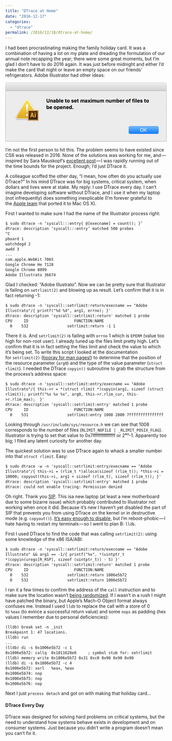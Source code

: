 ```yaml
---
title: "DTrace at Home"
date: "2016-12-17"
categories:
  - "dtrace"
permalink: /2016/12/18/dtrace-at-home/
---
```


I had been procrastinating making the family holiday card. It was a combination of having a lot on my plate and dreading the formulation of our annual note recapping the year; there were some great moments, but I’m glad I don’t have to do 2016 again. It was just before midnight and either I’d make the card that night or leave an empty space on our friends’ refrigerators. Adobe Illustrator had other ideas:

[![Unable to set maximum number of files to be opened.](images/Screen-Shot-2016-12-17-at-7.03.00-PM.png)](http://ahl.dtrace.org/wp-content/uploads/2016/12/Screen-Shot-2016-12-17-at-7.03.00-PM.png)

I’m not the first person to hit this. The problem seems to have existed since CS6 was released in 2016. None of the solutions was working for me, and — inspired by Sara Mauskopf’s [excellent post](https://medium.com/startup-grind/how-to-start-a-company-with-no-free-time-b70fbe7b918a#.uujdblxc6) — I was rapidly running out of the time bounds for the project. Enough; I’d just DTrace it.

A colleague scoffed the other day, “I mean, how often do you actually use DTrace?” In his mind DTrace was for big systems, critical system, when dollars and lives were at stake. My reply: I use DTrace every day. I can’t imagine developing software without DTrace, and I use it when my laptop (not infrequently) does something inexplicable (I’m forever grateful to the [Apple team](http://dtrace.org/blogs/ahl/2006/08/07/dtrace_on_mac_os_x/) that ported it to Mac OS X).

First I wanted to make sure I had the name of the Illustrator process right:

```
$ sudo dtrace -n ‘syscall:::entry{ @[execname] = count(); }’
dtrace: description ‘syscall:::entry’ matched 500 probes
^C
pboard 1
watchdogd 2
awdd 3
...
com.apple.WebKit 7065
Google Chrome He 7128
Google Chrome 8099
Adobe Illustrato 36674
```

Glad I checked: “Adobe Illustrato”. Now we can be pretty sure that Illustrator is failing on `setrlimit(2)` and blowing up as result. Let’s confirm that it is in fact returning -1:

```
$ sudo dtrace -n 'syscall::setrlimit:return/execname == "Adobe Illustrato"/{ printf("%d %d", arg1, errno); }'
dtrace: description 'syscall::setrlimit:return' matched 1 probe
CPU     ID                    FUNCTION:NAME
  0    532                 setrlimit:return -1 1
```

There it is. And `setrlimit(2)` is failing with `errno` 1 which is `EPERM` (value too high for non-root user). I already tuned up the files limit pretty high. Let’s confirm that it is in fact setting the files limit and check the value to which it’s being set. To write this script I looked at the documentation for `setrlimit(2)` ([hooray for man pages!](https://truss.works/blog/2016/12/9/man-splained)) to determine that the position of the resource parameter (`arg0`) and the type of the value parameter (`struct rlimit`). I needed the DTrace `copyin()` subroutine to grab the structure from the process’s address space:

```
$ sudo dtrace -n 'syscall::setrlimit:entry/execname == "Adobe Illustrato"/{ this->r = *(struct rlimit *)copyin(arg1, sizeof (struct rlimit)); printf("%x %x %x", arg0, this->r.rlim_cur, this->r.rlim_max);  }'
dtrace: description 'syscall::setrlimit:entry' matched 1 probe
CPU     ID                    FUNCTION:NAME
  0    531                 setrlimit:entry 1008 2800 7fffffffffffffff
```

Looking through `/usr/include/sys/resource.h` we can see that 1008 corresponds to the number of files (`RLIMIT_NOFILE | _RLIMIT_POSIX_FLAG`). Illustrator is trying to set that value to 0x7fffffffffffffff or 2⁶³-1. Apparently too big; I filed any latent curiosity for another day.

The quickest solution was to use DTrace again to whack a smaller number into that `struct rlimit`. Easy:

```
$ sudo dtrace -w -n 'syscall::setrlimit:entry/execname == "Adobe Illustrato"/{ this->i = (rlim_t *)alloca(sizeof (rlim_t)); *this->i = 10000; copyout(this->i, arg1 + sizeof (rlim_t), sizeof (rlim_t)); }'
dtrace: description 'syscall::setrlimit:entry' matched 1 probe
dtrace: could not enable tracing: Permission denied
```

Oh right. Thank you [SIP](https://en.wikipedia.org/wiki/System_Integrity_Protection). This isa new laptop (at least a new motherboard due to some bizarre issue) which probably contributed to Illustrator not working when once it did. Because it’s new I haven’t yet disabled the part of SIP that prevents you from using DTrace on the kernel or in destructive mode (e.g. `copyout()`). [It’s easy enough to disable](http://internals.exposed/blog/dtrace-vs-sip.html), but I’m reboot-phobic — I hate having to restart my terminals — so I went to plan B: `lldb`.

First I used DTrace to find the code that was calling `setrlimit(2)`: using some knowledge of the x86 ISA/ABI:

```
$ sudo dtrace -n 'syscall::setrlimit:return/execname == "Adobe Illustrato" && arg1 == -1/{ printf("%x", *(uintptr_t *)copyin(uregs[R_RSP], sizeof (uintptr_t)) - 5) }'
dtrace: description 'syscall::setrlimit:return' matched 1 probe
CPU     ID                    FUNCTION:NAME
  0    532                 setrlimit:return 1006e5b72
  0    532                 setrlimit:return 1006e5b72
```

I ran it a few times to confirm the address of the `call` instruction and to make sure the location wasn’t [being randomized](https://en.wikipedia.org/wiki/Address_space_layout_randomization#OS_X). If I wasn’t in a rush I might have patched the binary, but Apple’s Mach-O Object format always confuses me. Instead I used `lldb` to replace the call with a store of 0 to `%eax` (to evince a successful return value) and some `nops` as padding (hex values I remember due to personal deficiencies):

```
(lldb) break set -n _init
Breakpoint 1: 47 locations.
(lldb) run
...
(lldb) di -s 0x1006e5b72 -c 1
0x1006e5b72: callq  0x1011628e0     ; symbol stub for: setrlimit
(lldb) memory write 0x1006e5b72 0x31 0xc0 0x90 0x90 0x90
(lldb) di -s 0x1006e5b72 -c 4
0x1006e5b72: xorl   %eax, %eax
0x1006e5b74: nop
0x1006e5b75: nop
0x1006e5b76: nop
```

Next I just `process detach` and got on with making that holiday card...

#### DTrace Every Day

DTrace was designed for solving hard problems on critical systems, but the need to understand how systems behave exists in development and on consumer systems. Just because you didn’t write a program doesn’t mean you can’t fix it.
